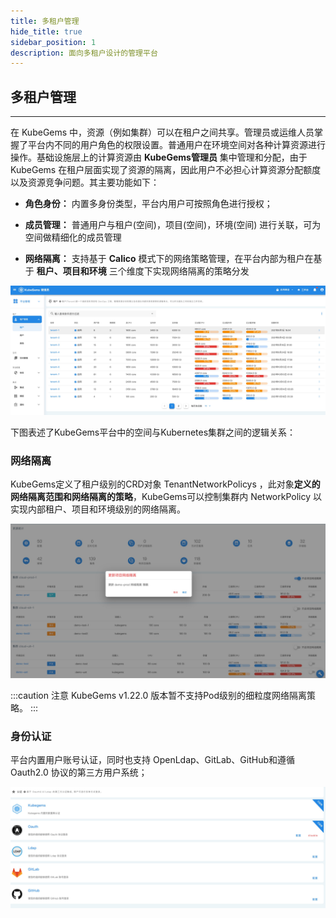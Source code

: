 ```yaml
---
title: 多租户管理
hide_title: true
sidebar_position: 1
description: 面向多租户设计的管理平台
---
```


## 多租户管理

--- 

在 KubeGems 中，资源（例如集群）可以在租户之间共享。管理员或运维人员掌握了平台内不同的用户角色的权限设置。普通用户在环境空间对各种计算资源进行操作。基础设施层上的计算资源由 **KubeGems管理员** 集中管理和分配，由于 KubeGems 在租户层面实现了资源的隔离，因此用户不必担心计算资源分配额度以及资源竞争问题。其主要功能如下：

- **角色身份：** 内置多身份类型，平台内用户可按照角色进行授权；

- **成员管理：** 普通用户与租户(空间)，项目(空间)，环境(空间) 进行关联，可为空间做精细化的成员管理

- **网络隔离：** 支持基于 **Calico** 模式下的网络策略管理，在平台内部为租户在基于 **租户、项目和环境** 三个维度下实现网络隔离的策略分发

![](./assets/tenant.jpg)




下图表述了KubeGems平台中的空间与Kubernetes集群之间的逻辑关系：


### 网络隔离

KubeGems定义了租户级别的CRD对象 TenantNetworkPolicys ，此对象**定义的网络隔离范围和网络隔离的策略**，KubeGems可以控制集群内 NetworkPolicy 以实现内部租户、项目和环境级别的网络隔离。

![](./assets/networkpolicy.jpg)

:::caution 注意
KubeGems v1.22.0 版本暂不支持Pod级别的细粒度网络隔离策略。
:::


### 身份认证

平台内置用户账号认证，同时也支持 OpenLdap、GitLab、GitHub和遵循 Oauth2.0 协议的第三方用户系统；

![](./assets/userauth.jpg)